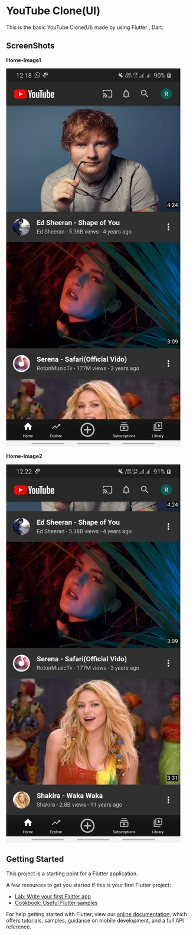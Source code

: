 # YouTube Clone(UI)

This is the basic YouTube Clone(UI) made by using Flutter , Dart.

## ScreenShots

**Home-Image1**

![HomeSec1](images/image1.jpg)

**Home-Image2**

![HomeSec2](images/image2.jpg)


## Getting Started

This project is a starting point for a Flutter application.

A few resources to get you started if this is your first Flutter project:

- [Lab: Write your first Flutter app](https://flutter.dev/docs/get-started/codelab)
- [Cookbook: Useful Flutter samples](https://flutter.dev/docs/cookbook)

For help getting started with Flutter, view our
[online documentation](https://flutter.dev/docs), which offers tutorials,
samples, guidance on mobile development, and a full API reference.
